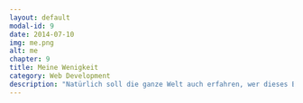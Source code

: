 ```yaml
---
layout: default
modal-id: 9
date: 2014-07-10
img: me.png
alt: me
chapter: 9
title: Meine Wenigkeit
category: Web Development
description: "Natürlich soll die ganze Welt auch erfahren, wer dieses Buch \"verbrochen\" hat. Mein Name ist Bengt Weiße und komme aus dem grünen Herzen Deutschlands. Schon in meiner früheren \"Jugend\" (ich bin '89er Jahrgang) habe ich - zum Leidwesen meiner Eltern - unseren ISDN-Anschluss (der in meinem Heimatort auch tatsächlich noch bis 2014 existierte) maltretiert. Alles nur um mich in den zukunfstträchtigen Programmiersprachen, wie Turbo Pascal und Delphi zu üben. Eines Tages stieß ich dann auf PHP, HTML und CSS und somit in den Sog der Webtechnologien. Neben ein paar mit Freunden betriebenen, angepassten und selbst erweiterten Foren (Danke Lukas - du alte Propansäure), konnte ich immer mehr Know-How in diesen Bereichen aufbauen. Während meines Studiums an der Universität in Paderborn war ich bei der Siemens AG tätig und konnte schon dort viele praktische Erfahrungen sammeln, wodurch ich tatsächlich im Studium gelerntes, wie Java, C und C#, auch anwenden konnte. Nach meinem Abschluss im Fach Computer Science zog es mich wieder zurück Richtung Heimat. Gelandet bin ich dann - ein wenig südlicher meines Heimatortes - in Jena. Als Allzweckwerkzeug war ich bei einer der narktführenden eCommerce Software tätig. Ob Backend oder Frontend - \"Bengt macht das schon\". Auf der Suche nach Abwechslung bin dann bei der FLYACTS GmbH in Jena gelandet. Auch dort bin ich wieder in allen Gebieten im Einsatz. Ob NodeJS-API oder Mobile-/Web-App - ich habe als interner technischer Leiter überall meine Finger im Spiel. Im Mai 2015 erhielt ich dann einen recht überraschenden, aber sehr freundlichen und erfreulichen Anruf vom Carl-Hanser Verlag. Über die direkte Frage: \"Wollen Sie ein Buch über das Thema Ionic schreiben?\", war ich dann doch ein wenig perplex. Mir schwebte schon seit geraumer Zeit die Idee im Kopf mal ein Buch zu schreiben. Das es dann so schnell gehen würde - und dann auch noch ein Sachbuch! Lange Rede, wenig Sinn --> Ich hoffe, dass das Erstlingswerk ein paar Menschen hilft und fachlich keine groben Schnitzen enthalten sind."
---
```

